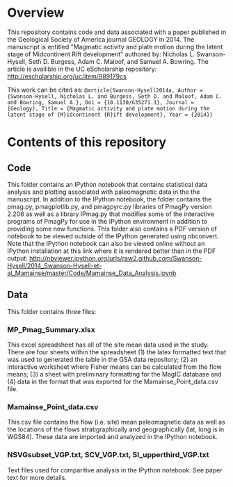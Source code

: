 Overview
===============================
This repository contains code and data associated with a paper published in the Geological Society of America journal GEOLOGY in 2014. The manuscript is entitled "Magmatic activity and plate motion during the latent stage of Midcontinent Rift development" authored by: Nicholas L. Swanson-Hysell, Seth D. Burgess, Adam C. Maloof, and Samuel A. Bowring. The article is availible in the UC eScholarship repository: http://escholarship.org/uc/item/989179cs

This work can be cited as:
`
@article{Swanson-Hysell2014a,
	Author = {Swanson-Hysell, Nicholas L. and Burgess, Seth D. and Maloof, Adam C. and Bowring, Samuel A.},
	Doi = {10.1130/G35271.1},
	Journal = {Geology},
	Title = {Magmatic activity and plate motion during the latent stage of {M}idcontinent {R}ift development},
	Year = {2014}}
`


Contents of this repository
===============================

Code
-------------------------------
This folder contains an IPython notebook that contains statistical data analysis and plotting associated with paleomagnetic data in the the manuscript. In addition to the IPython notebook, the folder contains the pmag.py, pmagplotlib.py, and pmagpyrc.py libraries of PmagPy version 2.206 as well as a library IPmag.py that modifies some of the interactive programs of PmagPy for use in the IPython environment in addition to providing some new functions. This folder also contains a PDF version of notebook to be viewed outside of the IPython generated using nbconvert. Note that the IPython notebook can also be viewed online without an IPython installation at this link where it is rendered better than in the PDF output: http://nbviewer.ipython.org/urls/raw2.github.com/Swanson-Hysell/2014_Swanson-Hysell-et-al_Mamainse/master/Code/Mamainse_Data_Analysis.ipynb

Data
-------------------------------
This folder contains three files:
### MP_Pmag_Summary.xlsx ###
This excel spreadsheet has all of the site mean data used in the study. There are four sheets within the spreadsheet (1) the latex formatted text that was used to generated the table in the GSA data repository; (2) an interactive worksheet where Fisher means can be calculated from the flow means; (3) a sheet with preliminary formatting for the MagIC database and (4) data in the format that was exported for the Mamainse_Point_data.csv file.
### Mamainse_Point_data.csv ###
This csv file contains the flow (i.e. site) mean paleomagnetic data as well as the locations of the flows stratigraphically and geographically (lat, long is in WGS84). These data are imported and analyzed in the IPython notebook.
### NSVGsubset_VGP.txt, SCV_VGP.txt, SI_upperthird_VGP.txt ###
Text files used for comparitive analysis in the IPython notebook. See paper text for more details.
